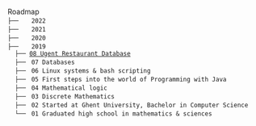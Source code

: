 Roadmap\
`├──   ` `2022` \
`├──   ` `2021` \
`├──   ` `2020` \
`├──   ` `2019` \
`  ├── `[`08 Ugent Restaurant Database`](roadmap/2019/08%20Ugent%20Restaurant%20Database/README.md)\
`  ├── ` `07 Databases`\
`  ├── ` `06 Linux systems & bash scripting`\
`  ├── ` `05 First steps into the world of Programming with Java`\
`  ├── ` `04 Mathematical logic`\
`  ├── ` `03 Discrete Mathematics`\
`  ├── ` `02 Started at Ghent University, Bachelor in Computer Science`\
`  └── ` `01 Graduated high school in mathematics & sciences`
